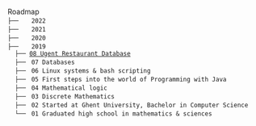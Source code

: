 Roadmap\
`├──   ` `2022` \
`├──   ` `2021` \
`├──   ` `2020` \
`├──   ` `2019` \
`  ├── `[`08 Ugent Restaurant Database`](roadmap/2019/08%20Ugent%20Restaurant%20Database/README.md)\
`  ├── ` `07 Databases`\
`  ├── ` `06 Linux systems & bash scripting`\
`  ├── ` `05 First steps into the world of Programming with Java`\
`  ├── ` `04 Mathematical logic`\
`  ├── ` `03 Discrete Mathematics`\
`  ├── ` `02 Started at Ghent University, Bachelor in Computer Science`\
`  └── ` `01 Graduated high school in mathematics & sciences`
